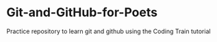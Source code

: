 # Git-and-GitHub-for-Poets
Practice repository to learn git and github using the Coding Train tutorial
